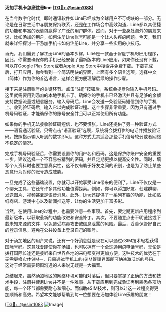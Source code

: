 **汤加手机卡怎麽註冊line [[TG💪+ @esim1088](https://t.me/s/esim1088)]**

在当今数字化时代，即时通讯软件如Line已经成为全球用户不可或缺的一部分。无论是在日常生活中与朋友保持联系，还是在工作场合中高效沟通，Line都以其便捷的功能和丰富的表情包赢得了广泛的用户群体。然而，对于一些身处海外的朋友来说，比如汤加的用户，如何注册Line账号可能是一个让人头疼的问题。今天，我们就来详细探讨一下汤加手机卡如何注册Line，并分享一些实用的小技巧。

首先，我们需要了解注册Line的基本步骤。Line是一款基于智能手机的应用程序，因此，你需要确保你的手机已经安装了最新版本的Line应用。如果你还没有下载，可以在Google Play Store或者Apple App Store中搜索并免费下载。下载完成后，打开应用，你会看到一个简洁明快的界面，上面有多个语言选项。选择中文（简体）作为你的首选语言，这样会更方便理解后续的操作步骤。

接下来是注册账号的关键环节。点击“注册”按钮后，系统会提示你输入手机号码。这里就需要用到汤加的本地手机卡了。确保你的手机卡已经激活并且有足够的余额支持数据流量或短信服务。输入号码后，Line会发送一条验证码短信到你的手机上。收到验证码后，输入它以完成验证过程。这个步骤非常重要，因为只有通过手机号码验证，才能确保你的账号安全并且可以正常使用所有功能。

如果你的手机无法接收验证码短信，也不要慌张。Line还提供了另一种验证方式——语音通话验证。只需点击“语音验证”选项，系统将会拨打你的电话并播放验证码。按照指示输入听到的数字即可。这种方式尤其适合那些手机信号较弱或者网络不稳定的情况。

完成手机号码验证后，你需要设置你的用户名和密码。这是保护你账户安全的重要一步。建议选择一个不容易被猜到的密码，并且定期更换以提高安全性。同时，填写个人资料时也要注意真实性，这不仅有助于好友之间的识别，也是为了防止某些恶意行为对你的账号造成威胁。

一旦完成了这些基础设置，你就可以开始享受Line带来的便利了。Line不仅仅是一个聊天工具，它还有许多其他功能值得探索。例如，你可以添加好友、创建群聊、发送图片、视频甚至是语音消息。此外，Line还提供了一系列有趣的功能，比如贴纸商店、游戏中心以及新闻推送等，让你的生活更加丰富多彩。

当然，在使用Line的过程中，也需要注意一些事项。首先，要定期更新应用程序到最新版本，以获取最新的功能改进和安全补丁。其次，不要随意点击不明链接或下载未知来源的文件，以免遭受病毒攻击或信息泄露的风险。最后，妥善保管好自己的登录信息，避免在公共设备上登录自己的账号。

对于汤加地区的用户来说，还有一个好消息就是现在可以通过eSIM技术轻松获得国际号码。这意味着即使你在汤加，也可以拥有一个全球通用的电话号码，无论是拨打国际长途还是接听来自世界各地的来电都变得更加方便。这种技术的优势在于无需更换实体SIM卡，只需通过手机上的eSIM管理界面即可快速激活新的号码。这对于经常需要跨国沟通的人来说无疑是一大福音。

总结起来，虽然汤加地区的网络环境可能相对落后，但只要掌握了正确的方法和技术手段，注册并使用Line并不是一件难事。从下载应用到完成验证再到熟悉各项功能，每一个环节都需要耐心和细心。而借助eSIM技术，则可以让这一过程变得更加顺畅和高效。希望本文能够帮助到每一位想要在汤加体验Line乐趣的朋友！

[[TG💪+ @esim1088](https://t.me/s/esim1088) ![Image](https://i.postimg.cc/4NQfJmqS/Snipaste-2025-05-13-00-14-12.png)]